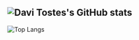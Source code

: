 ![Davi Tostes's GitHub stats](https://github-readme-stats.vercel.app/api?username=davitostes&show_icons=true&theme=transparent)
---
![Top Langs](https://github-readme-stats.vercel.app/api/top-langs/?username=davitostes&size_weight=0.5&count_weight=0.5&theme=radical)
